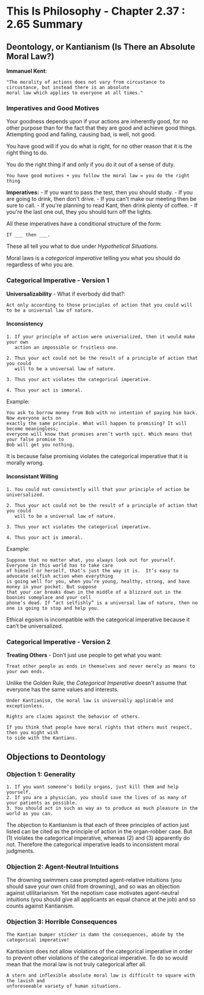 # This Is Philosophy - Chapter 2.37 : 2.65 Summary

## Deontology, or Kantianism (Is There an Absolute Moral Law?)

**Immanuel Kent**:

	"The morality of actions does not vary from circustance to circustance, but instead there is an absolute
	moral law which applies to everyone at all times."

### Imperatives and Good Motives

Your goodness depends upon if your actions are inherently good, for no other purpose than for the fact that they are good and achieve good things. Attempting good and failing, causing bad, is well, not good.

You have good will if you do what is right, for no other reason that it is the right thing to do.

You do the right thing if and only if you do it out of a sense of duty.

`You have good motives + you follow the moral law = you do the right thing`

**Imperatives:**
	- If you want to pass the test, then you should study.
	- If you are going to drink, then don't drive.
	- If you can't make our meeting then be sure to call.
	- If you're planning to read Kant, then drink plenty of coffee.
	- If you're the last one out, they you should turn off the lights.

All these imperatives have a conditional structure of the form:

`If ___ then ___.`

These all tell you what to due under *Hypothetical Situations*.

Moral laws is a *categorical imperative* telling you what you should do regardless of who you are.

### Categorical Imperative - Version 1

**Universalizability** - What if everbody did that?: 
	
    Act only according to those principles of action that you could will to be a universal law of nature.
    
#### Inconsistency

	1. If your principle of action were universalized, then it would make your own 
	   action an impossible or fruitless one.
       
	2. Thus your act could not be the result of a principle of action that you could 
	   will to be a universal law of nature.
       
	3. Thus your act violates the categorical imperative.
	
	4. Thus your act is immoral.

Example: 
	
    You ask to borrow money from Bob with no intention of paying him back. Now everyone acts on 
    exactly the same principle. What will happen to promising? It will become meaningless; 
    everyone will know that promises aren’t worth spit. Which means that your false promise to
    Bob will get you nothing.
    
It is because false promising violates the categorical imperative that it is morally wrong.

#### Inconsistant Willing

	1. You could not consistently will that your principle of action be universalized.
       
	2. Thus your act could not be the result of a principle of action that you could 
	   will to be a universal law of nature.
       
	3. Thus your act violates the categorical imperative.
	
	4. Thus your act is immoral.

Example: 
	
    Suppose that no matter what, you always look out for yourself. Everyone in this world has to take care 
    of himself or herself, that’s just the way it is.  It’s easy to advocate selfish action when everything
    is going well for you, when you’re young, healthy, strong, and have money in your pocket. But suppose 
    that your car breaks down in the middle of a blizzard out in the boonies someplace and your cell 
    phone’s dead. If “act selfishly” is a universal law of nature, then no one is going to stop and help you.
    
Ethical egoism is incompatible with the categorical imperative because it can’t be universalized.

### Categorical Imperative - Version 2

**Treating Others** - Don’t just use people to get what you want: 
	
    Treat other people as ends in themselves and never merely as means to your own ends.

Unlike the Golden Rule, the *Categorical Imperative* doesn't assume that everyone has the same values and interests.

	Under Kantianism, the moral law is universally applicable and exceptionless.
    
    Rights are claims against the behavior of others.
    
    If you think that people have moral rights that others must respect, then you might wish 
    to side with the Kantians.

## Objections to Deontology

### Objection 1: Generality

	1. If you want someone’s bodily organs, just kill them and help yourself.
	2. If you are a physician, you should save the lives of as many of your patients as possible.
	3. You should act in such as way as to produce as much pleasure in the world as you can.

The objection to Kantianism is that each of three principles of action just listed can be cited as the principle of action in the organ-robber case. But (1) violates the categorical imperative, whereas (2) and (3) apparently do not. Therefore the categorical imperative leads to inconsistent moral judgments.

### Objection 2: Agent-Neutral Intuitions

The drowning swimmers case prompted agent-relative intuitions (you should save your own child from drowning), and so was an objection against utilitarianism. Yet the nepotism case motivates agent-neutral intuitions (you should give all applicants an equal chance at the job) and so counts against Kantianism.

### Objection 3: Horrible Consequences

	The Kantian bumper sticker is damn the consequences, abide by the categorical imperative!
    
Kantianism does not allow violations of the categorical imperative in order to prevent other violations of the categorical imperative. To do so would mean that the moral law is not truly categorical after all.

	A stern and inflexible absolute moral law is difficult to square with the lavish and 
	unforeseeable variety of human situations.
